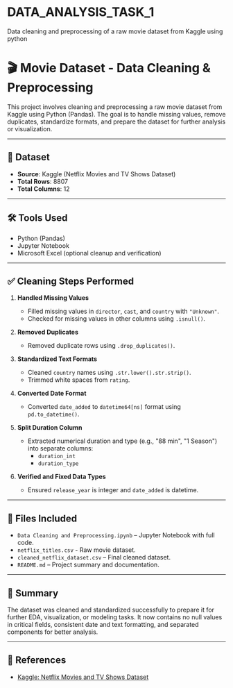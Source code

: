 # DATA_ANALYSIS_TASK_1
Data cleaning and preprocessing of a raw movie dataset from Kaggle using python
# 🎬 Movie Dataset - Data Cleaning & Preprocessing

This project involves cleaning and preprocessing a raw movie dataset from Kaggle using Python (Pandas). The goal is to handle missing values, remove duplicates, standardize formats, and prepare the dataset for further analysis or visualization.

---

## 📁 Dataset

- **Source**: Kaggle (Netflix Movies and TV Shows Dataset)
- **Total Rows**: 8807
- **Total Columns**: 12

---

## 🛠️ Tools Used

- Python (Pandas)
- Jupyter Notebook
- Microsoft Excel (optional cleanup and verification)

---

## ✅ Cleaning Steps Performed

1. **Handled Missing Values**
   - Filled missing values in `director`, `cast`, and `country` with `"Unknown"`.
   - Checked for missing values in other columns using `.isnull()`.

2. **Removed Duplicates**
   - Removed duplicate rows using `.drop_duplicates()`.

3. **Standardized Text Formats**
   - Cleaned `country` names using `.str.lower().str.strip()`.
   - Trimmed white spaces from `rating`.

4. **Converted Date Format**
   - Converted `date_added` to `datetime64[ns]` format using `pd.to_datetime()`.

5. **Split Duration Column**
   - Extracted numerical duration and type (e.g., "88 min", "1 Season") into separate columns:
     - `duration_int`
     - `duration_type`

6. **Verified and Fixed Data Types**
   - Ensured `release_year` is integer and `date_added` is datetime.

---

## 📄 Files Included

- `Data Cleaning and Preprocessing.ipynb` – Jupyter Notebook with full code.
- `netflix_titles.csv` - Raw movie dataset.
- `cleaned_netflix_dataset.csv` – Final cleaned dataset.
- `README.md` – Project summary and documentation.

---

## 📌 Summary

The dataset was cleaned and standardized successfully to prepare it for further EDA, visualization, or modeling tasks. It now contains no null values in critical fields, consistent date and text formatting, and separated components for better analysis.

---

## 🔗 References

- [Kaggle: Netflix Movies and TV Shows Dataset](https://www.kaggle.com/datasets/shivamb/netflix-shows)
